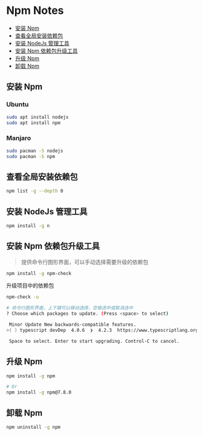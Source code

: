 # Npm Notes

- [安装 Npm](#安装-npm)
- [查看全局安装依赖包](#查看全局安装依赖包)
- [安装 NodeJs 管理工具](#安装-nodejs-管理工具)
- [安装 Npm 依赖包升级工具](#安装-npm-依赖包升级工具)
- [升级 Npm](#升级-npm)
- [卸载 Npm](#卸载-npm)

## 安装 Npm

### Ubuntu

```bash
sudo apt install nodejs
sudo apt install npm
```

### Manjaro

```bash
sudo pacman -S nodejs
sudo pacman -S npm
```

## 查看全局安装依赖包

```bash
npm list -g --depth 0
```

## 安装 NodeJs 管理工具

```bash
npm install -g n
```

## 安装 Npm 依赖包升级工具

> 提供命令行图形界面，可以手动选择需要升级的依赖包

```bash
npm install -g npm-check
```

升级项目中的依赖包

```bash
npm-check -u

# 命令行图形界面，上下键可以移动选择，空格选中或取消选中
? Choose which packages to update. (Press <space> to select)

 Minor Update New backwards-compatible features.
>( ) typescript devDep  4.0.6  ❯  4.2.3  https://www.typescriptlang.org/

 Space to select. Enter to start upgrading. Control-C to cancel.
```

## 升级 Npm

```bash
npm install -g npm

# Or
npm install -g npm@7.8.0
```

## 卸载 Npm

```bash
npm uninstall -g npm
```
